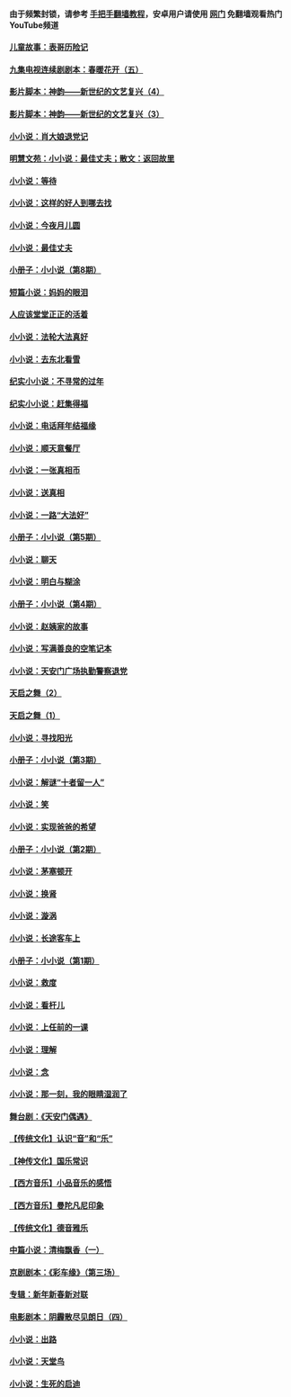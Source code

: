 #### 由于频繁封锁，请参考 [手把手翻墙教程](https://github.com/gfw-breaker/guides/wiki/)，安卓用户请使用 [网门](https://github.com/gfw-breaker/nogfw/blob/master/dl.md?t=06262001) 免翻墙观看热门YouTube频道 

#### [儿童故事：表哥历险记](../pages/328/383535.md?t=06262001) 

#### [九集电视连续剧剧本：春暖花开（五）](../pages/328/275919.md?t=06262001) 

#### [影片脚本：神韵——新世纪的文艺复兴（4）](../pages/328/266089.md?t=06262001) 

#### [影片脚本：神韵——新世纪的文艺复兴（3）](../pages/328/266087.md?t=06262001) 

#### [小小说：肖大娘退党记](../pages/328/239807.md?t=06262001) 

#### [明慧文苑：小小说：最佳丈夫；散文：返回故里](../pages/328/3439.md?t=06262001) 

#### [小小说：等待](../pages/328/223927.md?t=06262001) 

#### [小小说：这样的好人到哪去找](../pages/328/209396.md?t=06262001) 

#### [小小说：今夜月儿圆](../pages/328/193588.md?t=06262001) 

#### [小小说：最佳丈夫](../pages/328/190938.md?t=06262001) 

#### [小册子：小小说（第8期）](../pages/328/188202.md?t=06262001) 

#### [短篇小说：妈妈的眼泪](../pages/328/187712.md?t=06262001) 

#### [人应该堂堂正正的活着](../pages/328/182430.md?t=06262001) 

#### [小小说：法轮大法真好](../pages/328/174669.md?t=06262001) 

#### [小小说：去东北看雪](../pages/328/173882.md?t=06262001) 

#### [纪实小小说：不寻常的过年](../pages/328/173187.md?t=06262001) 

#### [纪实小小说：赶集得福](../pages/328/172652.md?t=06262001) 

#### [小小说：电话拜年结福缘](../pages/328/172533.md?t=06262001) 

#### [小小说：顺天意餐厅](../pages/328/170182.md?t=06262001) 

#### [小小说：一张真相币](../pages/328/169410.md?t=06262001) 

#### [小小说：送真相](../pages/328/166713.md?t=06262001) 

#### [小小说：一路“大法好”](../pages/328/162016.md?t=06262001) 

#### [小册子：小小说（第5期）](../pages/328/161131.md?t=06262001) 

#### [小小说：聊天](../pages/328/159640.md?t=06262001) 

#### [小小说：明白与糊涂](../pages/328/158101.md?t=06262001) 

#### [小册子：小小说（第4期）](../pages/328/158006.md?t=06262001) 

#### [小小说：赵姨家的故事](../pages/328/157843.md?t=06262001) 

#### [小小说：写满善良的空笔记本](../pages/328/157382.md?t=06262001) 

#### [小小说：天安门广场执勤警察退党](../pages/328/156982.md?t=06262001) 

#### [天启之舞（2）](../pages/328/153440.md?t=06262001) 

#### [天启之舞（1）](../pages/328/153439.md?t=06262001) 

#### [小小说：寻找阳光](../pages/328/153065.md?t=06262001) 

#### [小册子：小小说（第3期）](../pages/328/151715.md?t=06262001) 

#### [小小说：解谜“十者留一人”](../pages/328/148967.md?t=06262001) 

#### [小小说：笑](../pages/328/148905.md?t=06262001) 

#### [小小说：实现爸爸的希望](../pages/328/148096.md?t=06262001) 

#### [小册子：小小说（第2期）](../pages/328/147214.md?t=06262001) 

#### [小小说：茅塞顿开](../pages/328/147030.md?t=06262001) 

#### [小小说：换肾](../pages/328/146770.md?t=06262001) 

#### [小小说：漩涡](../pages/328/146683.md?t=06262001) 

#### [小小说：长途客车上](../pages/328/145076.md?t=06262001) 

#### [小册子：小小说（第1期）](../pages/328/143963.md?t=06262001) 

#### [小小说：救度](../pages/328/143927.md?t=06262001) 

#### [小小说：看杆儿](../pages/328/142137.md?t=06262001) 

#### [小小说：上任前的一课](../pages/328/140808.md?t=06262001) 

#### [小小说：理解](../pages/328/140476.md?t=06262001) 

#### [小小说：念](../pages/328/139513.md?t=06262001) 

#### [小小说：那一刻，我的眼睛湿润了](../pages/328/138476.md?t=06262001) 

#### [舞台剧：《天安门偶遇》](../pages/328/117155.md?t=06262001) 

#### [【传统文化】认识“音”和“乐”](../pages/328/108667.md?t=06262001) 

#### [【神传文化】国乐常识](../pages/328/104225.md?t=06262001) 

#### [【西方音乐】小品音乐的感悟](../pages/328/102924.md?t=06262001) 

#### [【西方音乐】曼陀凡尼印象](../pages/328/102922.md?t=06262001) 

#### [【传统文化】德音雅乐](../pages/328/102923.md?t=06262001) 

#### [中篇小说：清梅飘香（一）](../pages/328/101058.md?t=06262001) 

#### [京剧剧本：《彩车缘》（第三场）](../pages/328/96434.md?t=06262001) 

#### [专辑：新年新春新对联](../pages/328/94991.md?t=06262001) 

#### [电影剧本：阴霾散尽见朗日（四）](../pages/328/87081.md?t=06262001) 

#### [小小说：出路](../pages/328/84848.md?t=06262001) 

#### [小小说：天堂鸟](../pages/328/83084.md?t=06262001) 

#### [小小说：生死的启迪](../pages/328/70977.md?t=06262001) 

